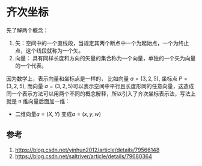 # 齐次坐标

先了解两个概念：

1. 矢：空间中的一个直线段，当规定其两个断点中一个为起始点，一个为终止点，这个线段就称为一个矢。
2. 向量： 具有同样长度和方向的矢量的集合称为一个向量，单独的一个矢为向量的一个代表。

因为数学上，表示向量和坐标点是一样的， 比如向量 $a=(3,2,5)$, 坐标点 $P = (3,2,5)$, 而向量 $a=(3,2,5)$可以表示空间中平行且长度形同的任意向量，这造成同一个表示方法可以用两个不同的概念解释，所以引入了齐次坐标表示法，写法上就是 n 维向量后面加一维：

- 二维向量$a=(X,Y)$ 变成$a=(x,y,w)$

## 参考

1. <https://blog.csdn.net/yinhun2012/article/details/79566148>
2. <https://blog.csdn.net/saltriver/article/details/79680364>